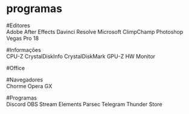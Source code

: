 # programas

#Editores
<br />Adobe After Effects
Davinci Resolve
Microsoft ClimpChamp
Photoshop
Vegas Pro 18

#Informações
<br />CPU-Z
CrystalDiskInfo
CrystalDiskMark
GPU-Z
HW Monitor

#Office
<br />

#Navegadores
<br />Chorme
Opera GX

#Programas
<br />Discord
OBS Stream Elements
Parsec
Telegram
Thunder Store
